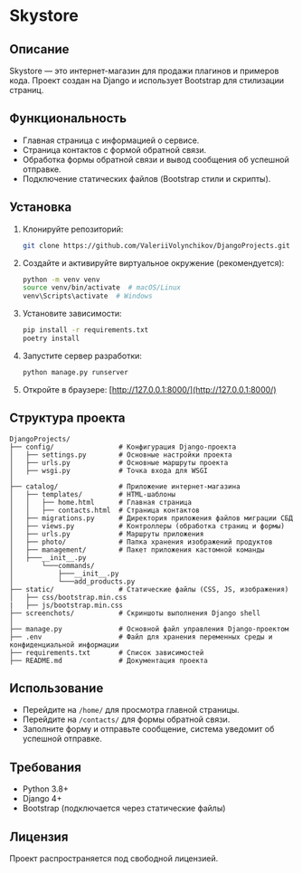 # Skystore

## Описание
Skystore — это интернет-магазин для продажи плагинов и примеров кода. Проект создан на Django и использует Bootstrap для стилизации страниц.

## Функциональность
- Главная страница с информацией о сервисе.
- Страница контактов с формой обратной связи.
- Обработка формы обратной связи и вывод сообщения об успешной отправке.
- Подключение статических файлов (Bootstrap стили и скрипты).

## Установка

1. Клонируйте репозиторий:
   ```sh
   git clone https://github.com/ValeriiVolynchikov/DjangoProjects.git
   
   ```
2. Создайте и активируйте виртуальное окружение (рекомендуется):
   ```sh
   python -m venv venv
   source venv/bin/activate  # macOS/Linux
   venv\Scripts\activate  # Windows
   ```
3. Установите зависимости:
   ```sh
   pip install -r requirements.txt
   poetry install
   ```
4. Запустите сервер разработки:
   ```sh
   python manage.py runserver
   ```
5. Откройте в браузере: [http://127.0.0.1:8000/](http://127.0.0.1:8000/)

## Структура проекта
```
DjangoProjects/
├── config/                # Конфигурация Django-проекта
│   ├── settings.py        # Основные настройки проекта
│   ├── urls.py            # Основные маршруты проекта
│   ├── wsgi.py            # Точка входа для WSGI
│
├── catalog/               # Приложение интернет-магазина
│   ├── templates/         # HTML-шаблоны
│   │   ├── home.html      # Главная страница
│   │   ├── contacts.html  # Страница контактов
│   ├── migrations.py      # Директория приложения файлов миграции СБД
│   ├── views.py           # Контроллеры (обработка страниц и формы)
│   ├── urls.py            # Маршруты приложения
│   ├── photo/             # Папка хранения изображений продуктов
│   ├── management/        # Пакет приложения кастомной команды
│   ├───__init__.py
│       └───commands/
│           ├───__init__.py
│           └───add_products.py
├── static/                # Статические файлы (CSS, JS, изображения)
│   ├── css/bootstrap.min.css
|   ├── js/bootstrap.min.css
├── screenchots/           # Скриншоты выполнения Django shell
│
├── manage.py              # Основной файл управления Django-проектом
├── .env                   # Файл для хранения переменных среды и конфиденциальной информации
├── requirements.txt       # Список зависимостей
├── README.md              # Документация проекта
```

## Использование
- Перейдите на `/home/` для просмотра главной страницы.
- Перейдите на `/contacts/` для формы обратной связи.
- Заполните форму и отправьте сообщение, система уведомит об успешной отправке.

## Требования
- Python 3.8+
- Django 4+
- Bootstrap (подключается через статические файлы)

## Лицензия
Проект распространяется под свободной лицензией.
